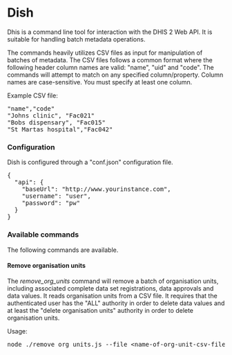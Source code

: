 # Dish

Dhis is a command line tool for interaction with the DHIS 2 Web API. It is suitable for handling batch metadata operations.

The commands heavily utilizes CSV files as input for manipulation of batches of metadata. The CSV files follows a common format where the following header column names are valid: "name", "uid" and "code". The commands will attempt to match on any specified column/property. Column names are case-sensitive. You must specify at least one column.

Example CSV file:

<pre>
"name","code"
"Johns clinic", "Fac021"
"Bobs dispensary", "Fac015"
"St Martas hospital","Fac042"
</pre>

### Configuration

Dish is configured through a "conf.json" configuration file.

<pre>
{
  "api": {
    "baseUrl": "http://www.yourinstance.com",
    "username": "user",
    "password": "pw"
  }
}
</pre>

### Available commands

The following commands are available.

#### Remove organisation units

The *remove_org_units* command will remove a batch of organisation units, including associated complete data set registrations, data approvals and data values. It reads organisation units from a CSV file. It requires that the authenticated user has the "ALL" authority in order to delete data values and at least the "delete organisation units" authority in order to delete organisation units.

Usage:

<pre>node ./remove_org_units.js --file &lt;name-of-org-unit-csv-file&gt;</pre>
